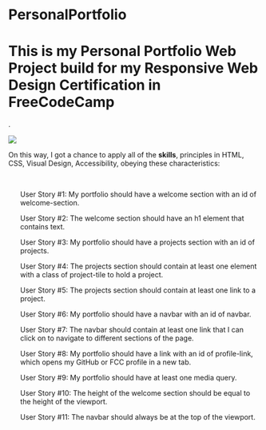 # PersonalPortfolio

<h1> This is my Personal Portfolio Web Project build for my Responsive Web Design Certification in FreeCodeCamp </h1>. <br>


![](https://media.giphy.com/media/13HgwGsXF0aiGY/giphy.gif)

<p> On this way, I got a chance to apply all of the <b>skills</b>, principles in HTML, CSS, Visual Design, Accessibility, obeying these characteristics:</p><br>

<ol> User Story #1: My portfolio should have a welcome section with an id of welcome-section. </ol>

<ol> User Story #2: The welcome section should have an h1 element that contains text. </ol>

<ol> User Story #3: My portfolio should have a projects section with an id of projects.</ol>

<ol> User Story #4: The projects section should contain at least one element with a class of project-tile to hold a project.</ol>

<ol> User Story #5: The projects section should contain at least one link to a project.</ol>

<ol> User Story #6: My portfolio should have a navbar with an id of navbar.</ol>

<ol> User Story #7: The navbar should contain at least one link that I can click on to navigate to different sections of the page.</ol>

<ol> User Story #8: My portfolio should have a link with an id of profile-link, which opens my GitHub or FCC profile in a new tab.</ol>

<ol> User Story #9: My portfolio should have at least one media query.</ol>

<ol> User Story #10: The height of the welcome section should be equal to the height of the viewport.</ol>

<ol> User Story #11: The navbar should always be at the top of the viewport. </ol>
